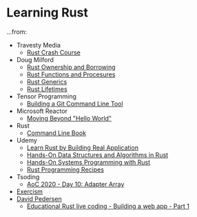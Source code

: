 # Learning Rust

...from:
* Travesty Media
    * [Rust Crash Course](https://www.youtube.com/watch?v=zF34dRivLOw)
* Doug Milford
    * [Rust Ownership and Borrowing](https://www.youtube.com/watch?v=lQ7XF-6HYGc)
    * [Rust Functions and Procesures](https://www.youtube.com/watch?v=hEhnDRR4Ijs)
    * [Rust Generics](https://www.youtube.com/watch?v=nvur2Ast8hE)
    * [Rust Lifetimes](https://www.youtube.com/watch?v=1QoT9fmPYr8)
* Tensor Programming
    * [Building a Git Command Line Tool](https://www.youtube.com/watch?v=mVuq8IkfkiY)
* Microsoft Reactor
    * [Moving Beyond "Hello World"](https://www.youtube.com/watch?v=5dRT_v3hrZ0)
* Rust 
    * [Command Line Book](https://rust-cli.github.io/book/index.html)
* Udemy 
    * [Learn Rust by Building Real Application](https://udemy.com/course/rust-fundamentals)
    * [Hands-On Data Structures and Algorithms in Rust](https://www.udemy.com/course/hands-on-data-structures-and-algorithms-in-rust)
    * [Hands-On Systems Programming with Rust](https://www.udemy.com/course/hands-on-systems-programming-with-rust/)
    * [Rust Programming Recipes](https://www.udemy.com/course/rust-programming-recipes)
* Tsoding
    * [AoC 2020 - Day 10: Adapter Array](https://www.youtube.com/watch?v=LjrCckaHjB0)
* [Exercism](https://exercism.io/profiles/gerdreiss)
* [David Pedersen](https://www.youtube.com/channel/UCDmSWx6SK0zCU2NqPJ0VmDQ)
    * 	[Educational Rust live coding - Building a web app - Part 1](https://www.youtube.com/watch?v=yNe9Xr35n4Q)

